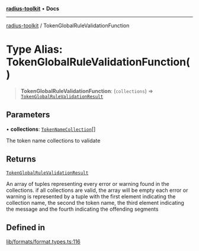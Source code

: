 [**radius-toolkit**](../README.md) • **Docs**

***

[radius-toolkit](../globals.md) / TokenGlobalRuleValidationFunction

# Type Alias: TokenGlobalRuleValidationFunction()

> **TokenGlobalRuleValidationFunction**: (`collections`) => [`TokenGlobalRuleValidationResult`](TokenGlobalRuleValidationResult.md)

## Parameters

• **collections**: [`TokenNameCollection`](TokenNameCollection.md)[]

The token name collections to validate

## Returns

[`TokenGlobalRuleValidationResult`](TokenGlobalRuleValidationResult.md)

An array of tuples representing every error or warning found in the collections. if all collections are valid, the array will be empty
each error or warning is represented by a tuple with the first element indicating the collection name, the second the token name, the third element indicating the message and the fourth indicating the offending segments

## Defined in

[lib/formats/format.types.ts:116](https://github.com/rangle/radius-token-tango/blob/0fa25351e79af51a833bcebadbd83e27a9791a4f/packages/radius-toolkit/src/lib/formats/format.types.ts#L116)
